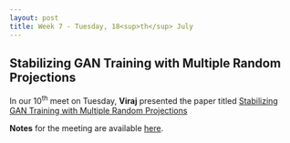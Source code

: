 ```yaml
---
layout: post
title: Week 7 - Tuesday, 18<sup>th</sup> July
---
```

## Stabilizing GAN Training with Multiple Random Projections

In our 10<sup>th</sup> meet on Tuesday, **Viraj** presented the paper titled [Stabilizing GAN Training with Multiple Random Projections](https://arxiv.org/pdf/1705.07831.pdf)

**Notes** for the meeting are available [here](https://goo.gl/CCA6Mb).
